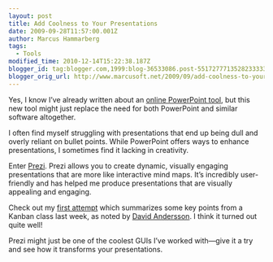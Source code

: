 ```yaml
---
layout: post
title: Add Coolness to Your Presentations
date: 2009-09-28T11:57:00.001Z
author: Marcus Hammarberg
tags:
  - Tools
modified_time: 2010-12-14T15:22:38.187Z
blogger_id: tag:blogger.com,1999:blog-36533086.post-5517277713528233333
blogger_orig_url: http://www.marcusoft.net/2009/09/add-coolness-to-your-presentations.html
---
```


Yes, I know I’ve already written about an [online PowerPoint tool](http://www.marcusoft.net/2009/09/powerpoint-online-280-slides.html), but this new tool might just replace the need for both PowerPoint and similar software altogether.

I often find myself struggling with presentations that end up being dull and overly reliant on bullet points. While PowerPoint offers ways to enhance presentations, I sometimes find it lacking in creativity.

Enter [Prezi](http://prezi.com). Prezi allows you to create dynamic, visually engaging presentations that are more like interactive mind maps. It’s incredibly user-friendly and has helped me produce presentations that are visually appealing and engaging.

Check out my [first attempt](http://prezi.com/uzm8v1zdmxow/) which summarizes some key points from a Kanban class last week, as noted by [David Andersson](http://agilemanagement.net/). I think it turned out quite well!

Prezi might just be one of the coolest GUIs I’ve worked with—give it a try and see how it transforms your presentations.
